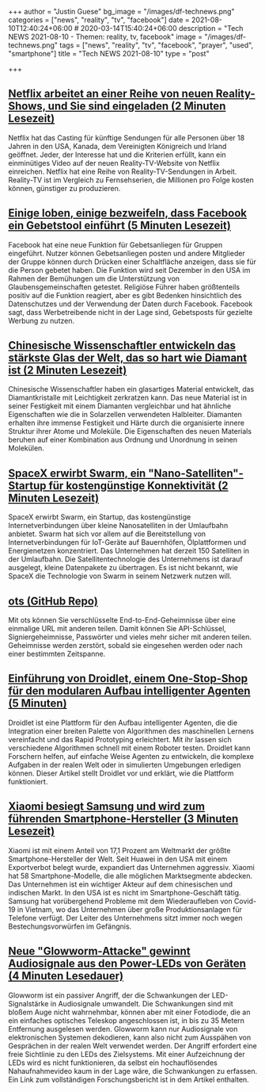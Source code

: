 +++
author = "Justin Guese"
bg_image = "/images/df-technews.png"
categories = ["news", "reality", "tv", "facebook"]
date = 2021-08-10T12:40:24+06:00 # 2020-03-14T15:40:24+06:00
description = "Tech NEWS 2021-08-10 - Themen: reality, tv, facebook"
image = "/images/df-technews.png"
tags = ["news", "reality", "tv", "facebook", "prayer", "used", "smartphone"]
title = "Tech NEWS 2021-08-10"
type = "post"

+++

## [Netflix arbeitet an einer Reihe von neuen Reality-Shows, und Sie sind eingeladen (2 Minuten Lesezeit)](https://www.theverge.com/2021/8/9/22617087/netflix-reality-tv-casting-call-the-circle-renewed)

 Netflix hat das Casting für künftige Sendungen für alle Personen über 18 Jahren in den USA, Kanada, dem Vereinigten Königreich und Irland geöffnet. Jeder, der Interesse hat und die Kriterien erfüllt, kann ein einminütiges Video auf der neuen Reality-TV-Website von Netflix einreichen. Netflix hat eine Reihe von Reality-TV-Sendungen in Arbeit. Reality-TV ist im Vergleich zu Fernsehserien, die Millionen pro Folge kosten können, günstiger zu produzieren.

## [Einige loben, einige bezweifeln, dass Facebook ein Gebetstool einführt (5 Minuten Lesezeit)](https://www.nbcnews.com/tech/tech-news/praise-doubts-facebook-rolls-prayer-tool-rcna1628)

 Facebook hat eine neue Funktion für Gebetsanliegen für Gruppen eingeführt. Nutzer können Gebetsanliegen posten und andere Mitglieder der Gruppe können durch Drücken einer Schaltfläche anzeigen, dass sie für die Person gebetet haben. Die Funktion wird seit Dezember in den USA im Rahmen der Bemühungen um die Unterstützung von Glaubensgemeinschaften getestet. Religiöse Führer haben größtenteils positiv auf die Funktion reagiert, aber es gibt Bedenken hinsichtlich des Datenschutzes und der Verwendung der Daten durch Facebook. Facebook sagt, dass Werbetreibende nicht in der Lage sind, Gebetsposts für gezielte Werbung zu nutzen.

## [Chinesische Wissenschaftler entwickeln das stärkste Glas der Welt, das so hart wie Diamant ist (2 Minuten Lesezeit)](https://www.independent.co.uk/news/science/china-strongest-glass-diamond-scientists-b1899243.html)

 Chinesische Wissenschaftler haben ein glasartiges Material entwickelt, das Diamantkristalle mit Leichtigkeit zerkratzen kann. Das neue Material ist in seiner Festigkeit mit einem Diamanten vergleichbar und hat ähnliche Eigenschaften wie die in Solarzellen verwendeten Halbleiter. Diamanten erhalten ihre immense Festigkeit und Härte durch die organisierte innere Struktur ihrer Atome und Moleküle. Die Eigenschaften des neuen Materials beruhen auf einer Kombination aus Ordnung und Unordnung in seinen Molekülen.

## [SpaceX erwirbt Swarm, ein "Nano-Satelliten"-Startup für kostengünstige Konnektivität (2 Minuten Lesezeit)](https://www.pcmag.com/news/spacex-acquires-swarm-a-nano-satellite-startup-for-low-cost-connectivity)

 SpaceX erwirbt Swarm, ein Startup, das kostengünstige Internetverbindungen über kleine Nanosatelliten in der Umlaufbahn anbietet. Swarm hat sich vor allem auf die Bereitstellung von Internetverbindungen für IoT-Geräte auf Bauernhöfen, Ölplattformen und Energienetzen konzentriert. Das Unternehmen hat derzeit 150 Satelliten in der Umlaufbahn. Die Satellitentechnologie des Unternehmens ist darauf ausgelegt, kleine Datenpakete zu übertragen. Es ist nicht bekannt, wie SpaceX die Technologie von Swarm in seinem Netzwerk nutzen will.

## [ots (GitHub Repo)](https://github.com/sniptt-official/ots)

 Mit ots können Sie verschlüsselte End-to-End-Geheimnisse über eine einmalige URL mit anderen teilen. Damit können Sie API-Schlüssel, Signiergeheimnisse, Passwörter und vieles mehr sicher mit anderen teilen. Geheimnisse werden zerstört, sobald sie eingesehen werden oder nach einer bestimmten Zeitspanne.

## [Einführung von Droidlet, einem One-Stop-Shop für den modularen Aufbau intelligenter Agenten (5 Minuten)](https://ai.facebook.com/blog/droidlet-a-one-stop-shop-for-modularly-building-intelligent-agents/)

 Droidlet ist eine Plattform für den Aufbau intelligenter Agenten, die die Integration einer breiten Palette von Algorithmen des maschinellen Lernens vereinfacht und das Rapid Prototyping erleichtert. Mit ihr lassen sich verschiedene Algorithmen schnell mit einem Roboter testen. Droidlet kann Forschern helfen, auf einfache Weise Agenten zu entwickeln, die komplexe Aufgaben in der realen Welt oder in simulierten Umgebungen erledigen können. Dieser Artikel stellt Droidlet vor und erklärt, wie die Plattform funktioniert.

## [Xiaomi besiegt Samsung und wird zum führenden Smartphone-Hersteller (3 Minuten Lesezeit)](https://arstechnica.com/gadgets/2021/08/xiaomi-beats-out-samsung-to-become-1-smartphone-manufacturer/)

 Xiaomi ist mit einem Anteil von 17,1 Prozent am Weltmarkt der größte Smartphone-Hersteller der Welt. Seit Huawei in den USA mit einem Exportverbot belegt wurde, expandiert das Unternehmen aggressiv. Xiaomi hat 58 Smartphone-Modelle, die alle möglichen Marktsegmente abdecken. Das Unternehmen ist ein wichtiger Akteur auf dem chinesischen und indischen Markt. In den USA ist es nicht im Smartphone-Geschäft tätig. Samsung hat vorübergehend Probleme mit dem Wiederaufleben von Covid-19 in Vietnam, wo das Unternehmen über große Produktionsanlagen für Telefone verfügt. Der Leiter des Unternehmens sitzt immer noch wegen Bestechungsvorwürfen im Gefängnis.

## [Neue "Glowworm-Attacke" gewinnt Audiosignale aus den Power-LEDs von Geräten (4 Minuten Lesedauer)](https://arstechnica.com/gadgets/2021/08/new-glowworm-attack-recovers-audio-from-devices-power-leds/)

 Glowworm ist ein passiver Angriff, der die Schwankungen der LED-Signalstärke in Audiosignale umwandelt. Die Schwankungen sind mit bloßem Auge nicht wahrnehmbar, können aber mit einer Fotodiode, die an ein einfaches optisches Teleskop angeschlossen ist, in bis zu 35 Metern Entfernung ausgelesen werden. Glowworm kann nur Audiosignale von elektronischen Systemen dekodieren, kann also nicht zum Ausspähen von Gesprächen in der realen Welt verwendet werden. Der Angriff erfordert eine freie Sichtlinie zu den LEDs des Zielsystems. Mit einer Aufzeichnung der LEDs wird es nicht funktionieren, da selbst ein hochauflösendes Nahaufnahmevideo kaum in der Lage wäre, die Schwankungen zu erfassen. Ein Link zum vollständigen Forschungsbericht ist in dem Artikel enthalten.

